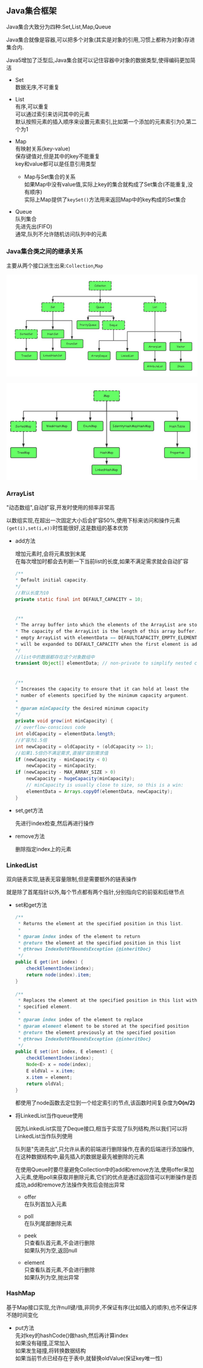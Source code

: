 ## Java集合框架   

Java集合大致分为四种:Set,List,Map,Queue    

Java集合就像是容器,可以把多个对象(其实是对象的引用,习惯上都称为对象)存进集合内.     

Java5增加了泛型后,Java集合就可以记住容器中对象的数据类型,使得编码更加简洁    

* Set   
    数据无序,不可重复   

* List   
    有序,可以重复     
    可以通过索引来访问其中的元素   
    默认按照元素的插入顺序来设置元素索引,比如第一个添加的元素索引为0,第二个为1    

* Map   
    有映射关系(key-value)      
    保存键值对,但是其中的key不能重复       
    key和value都可以是任意引用类型    

    * Map与Set集合的关系   
        如果Map中没有value值,实际上key的集合就构成了Set集合(不能重复,没有顺序)     
        实际上Map提供了`keySet()`方法用来返回Map中的key构成的Set集合     

* Queue    
    队列集合      
    先进先出(FIFO)        
    通常,队列不允许随机访问队列中的元素    

### Java集合类之间的继承关系   

主要从两个接口派生出来:`Collection`,`Map`    

![img](./img/Collection.png)        

![img](./img/map.png)    


### ArrayList   

"动态数组",自动扩容,开发时使用的频率非常高   


以数组实现,在超出一次固定大小后会扩容50%,使用下标来访问和操作元素`(get(i),set(i,e))`时性能很好,这是数组的基本优势    

* add方法    

    增加元素时,会将元素放到末尾    
    在每次增加时都会去判断一下当前list的长度,如果不满足需求就会自动扩容  

    ```java 
    /**
    * Default initial capacity.
    */
    //默认长度为10
    private static final int DEFAULT_CAPACITY = 10;


    /**
    * The array buffer into which the elements of the ArrayList are stored.
    * The capacity of the ArrayList is the length of this array buffer. Any
    * empty ArrayList with elementData == DEFAULTCAPACITY_EMPTY_ELEMENTDATA
    * will be expanded to DEFAULT_CAPACITY when the first element is added.
    */
    //list中的数据都存在这个对象数组中
    transient Object[] elementData; // non-private to simplify nested class access  


    /**
    * Increases the capacity to ensure that it can hold at least the
    * number of elements specified by the minimum capacity argument.
    *
    * @param minCapacity the desired minimum capacity
    */
    private void grow(int minCapacity) {
    // overflow-conscious code
    int oldCapacity = elementData.length;
    //扩容为1.5倍
    int newCapacity = oldCapacity + (oldCapacity >> 1);
    //如果1.5倍仍不满足需求,直接扩容到需求值
    if (newCapacity - minCapacity < 0)
        newCapacity = minCapacity;
    if (newCapacity - MAX_ARRAY_SIZE > 0)
        newCapacity = hugeCapacity(minCapacity);
        // minCapacity is usually close to size, so this is a win:
        elementData = Arrays.copyOf(elementData, newCapacity);
    }
    ```

* set,get方法    

    先进行index检查,然后再进行操作    

* remove方法     

    删除指定index上的元素    


### LinkedList    

双向链表实现,链表无容量限制,但是需要额外的链表操作   

就是除了首尾指针以外,每个节点都有两个指针,分别指向它的前驱和后继节点   

* set和get方法    

    ```java
    /**
     * Returns the element at the specified position in this list.
     *
     * @param index index of the element to return
     * @return the element at the specified position in this list
     * @throws IndexOutOfBoundsException {@inheritDoc}
     */
    public E get(int index) {
        checkElementIndex(index);
        return node(index).item;
    }

    /**
     * Replaces the element at the specified position in this list with the
     * specified element.
     *
     * @param index index of the element to replace
     * @param element element to be stored at the specified position
     * @return the element previously at the specified position
     * @throws IndexOutOfBoundsException {@inheritDoc}
     */
    public E set(int index, E element) {
        checkElementIndex(index);
        Node<E> x = node(index);
        E oldVal = x.item;
        x.item = element;
        return oldVal;
    }
    ```  

    都使用了node函数去定位到一个给定索引的节点,该函数时间复杂度为**O(n/2)**  

* 将LinkedList当作queue使用    

    因为LinkedList实现了Deque接口,相当于实现了队列结构,所以我们可以将LinkedList当作队列使用    

    队列是"先进先出",只允许从表的前端进行删除操作,在表的后端进行添加操作,在这种数据结构中,最先插入的数据是最先被删除的元素    

    在使用Queue时要尽量避免Collection中的add和remove方法,使用offer来加入元素,使用poll来获取并删除元素,它们的优点是通过返回值可以判断操作是否成功,add和remove方法操作失败后会抛出异常     

    * offer    
        在队列首加入元素   

    * poll    
        在队列尾部删除元素   

    * peek    
        只查看队首元素,不会进行删除    
        如果队列为空,返回null   

    * element   
        只查看队首元素,不会进行删除    
        如果队列为空,抛出异常         

### HashMap     

基于Map接口实现,允许null键/值,非同步,不保证有序(比如插入的顺序),也不保证序不随时间变化     

* put方法    
    先对key的hashCode()做hash,然后再计算index    
    如果没有碰撞,正常加入    
    如果发生碰撞,将转换数据结构    
    如果当前节点已经存在于表中,就替换oldValue(保证key唯一性)    

    






